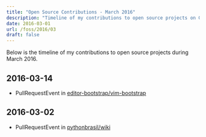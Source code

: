 ```yaml
---
title: "Open Source Contributions - March 2016"
description: "Timeline of my contributions to open source projects on GitHub during March 2016."
date: 2016-03-01
url: /foss/2016/03
draft: false
---
```


Below is the timeline of my contributions to open source projects during March 2016.

## 2016-03-14

- PullRequestEvent in [editor-bootstrap/vim-bootstrap](https://github.com/editor-bootstrap/vim-bootstrap)

## 2016-03-02

- PullRequestEvent in [pythonbrasil/wiki](https://github.com/pythonbrasil/wiki)

